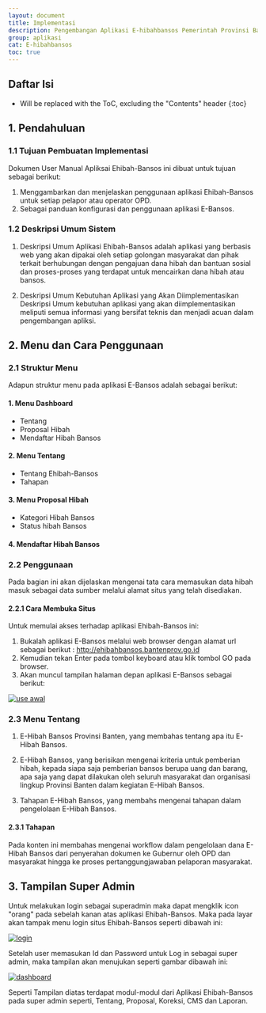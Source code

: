 ```yaml
---
layout: document
title: Implementasi
description: Pengembangan Aplikasi E-hibahbansos Pemerintah Provinsi Banten.
group: aplikasi
cat: E-hibahbansos
toc: true
---
```


## Daftar Isi
* Will be replaced with the ToC, excluding the "Contents" header
{:toc}


## 1.	Pendahuluan
### 1.1 Tujuan Pembuatan Implementasi
Dokumen User Manual Apliksai Ehibah-Bansos ini dibuat untuk tujuan sebagai berikut:

1.	Menggambarkan dan menjelaskan penggunaan aplikasi Ehibah-Bansos untuk setiap pelapor atau operator OPD.
2.	Sebagai panduan konfigurasi dan penggunaan aplikasi E-Bansos.

### 1.2 Deskripsi Umum Sistem
1.	Deskripsi Umum Aplikasi
Ehibah-Bansos adalah aplikasi yang berbasis web yang akan dipakai oleh setiap golongan masyarakat dan pihak terkait berhubungan dengan pengajuan dana hibah dan bantuan sosial dan proses-proses yang terdapat untuk mencairkan dana hibah atau bansos.

2.	Deskripsi Umum Kebutuhan Aplikasi yang Akan Diimplementasikan
Deskripsi Umum kebutuhan aplikasi yang akan diimplementasikan meliputi semua informasi yang bersifat teknis dan menjadi acuan dalam pengembangan apliksi.

## 2.	Menu dan Cara Penggunaan
### 2.1 Struktur Menu
Adapun struktur menu pada aplikasi E-Bansos adalah sebagai berikut:

#### 1.	Menu Dashboard
- Tentang
- Proposal Hibah
- Mendaftar  Hibah Bansos
#### 2.	Menu Tentang
- Tentang Ehibah-Bansos
- Tahapan
#### 3.	Menu Proposal Hibah
- Kategori Hibah Bansos
- Status hibah Bansos
#### 4.	Mendaftar Hibah Bansos

### 2.2 Penggunaan
Pada bagian ini akan dijelaskan mengenai tata cara memasukan data hibah masuk sebagai data sumber melalui alamat situs yang telah disediakan.
#### 2.2.1 Cara Membuka Situs
Untuk memulai akses terhadap aplikasi Ehibah-Bansos ini:
1.	Bukalah aplikasi E-Bansos melalui web browser dengan alamat url sebagai berikut :  http://ehibahbansos.bantenprov.go.id 
2.	Kemudian tekan Enter pada tombol keyboard atau klik tombol GO pada browser.
3.	Akan muncul tampilan halaman depan aplikasi E-Bansos sebagai berikut:

[![use awal](../hibah-bansos/images/impelementasi/tampilan-awal.png)](../hibah-bansos/images/impelementasi/tampilan-awal.png)

### 2.3 Menu Tentang
1. E-Hibah Bansos Provinsi Banten, yang membahas tentang apa itu E-Hibah Bansos.

2. E-Hibah Bansos, yang berisikan mengenai kriteria untuk pemberian hibah, kepada siapa saja pemberian bansos berupa uang dan barang, apa saja yang dapat dilakukan oleh seluruh masyarakat dan organisasi lingkup Provinsi Banten dalam kegiatan E-Hibah Bansos.

3. Tahapan E-Hibah Bansos, yang membahs mengenai tahapan dalam pengelolaan E-Hibah Bansos.

#### 2.3.1 Tahapan
Pada konten ini membahas mengenai workflow dalam pengelolaan dana E-Hibah Bansos dari penyerahan dokumen ke Gubernur oleh OPD dan masyarakat hingga ke proses pertanggungjawaban pelaporan masyarakat.

## 3. Tampilan Super Admin
Untuk melakukan login sebagai superadmin maka dapat mengklik icon "orang" pada sebelah kanan atas aplikasi Ehibah-Bansos.
Maka pada layar akan tampak menu login situs Ehibah-Bansos seperti dibawah ini:

[![login](../hibah-bansos/images/impelementasi/tampilan-login.png)](../hibah-bansos/images/impelementasi/tampilan-login.png)

Setelah user memasukan Id dan Password untuk Log in sebagai super admin, maka tampilan akan menujukan seperti gambar dibawah ini:

[![dashboard](../hibah-bansos/images/impelementasi/tampilan-dashboard-sa.png)](../hibah-bansos/images/impelementasi/tampilan-dashboard-sa.png)

Seperti Tampilan diatas terdapat modul-modul dari Aplikasi Ehibah-Bansos pada super admin seperti, Tentang, Proposal, Koreksi, CMS dan Laporan.


